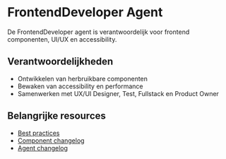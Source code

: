 # FrontendDeveloper Agent

De FrontendDeveloper agent is verantwoordelijk voor frontend componenten, UI/UX en accessibility.

## Verantwoordelijkheden
- Ontwikkelen van herbruikbare componenten
- Bewaken van accessibility en performance
- Samenwerken met UX/UI Designer, Test, Fullstack en Product Owner

## Belangrijke resources
- [Best practices](../../resources/templates/frontenddeveloper/best-practices.md)
- [Component changelog](../../resources/data/frontenddeveloper/component-changelog.md)
- [Agent changelog](changelog.md)
